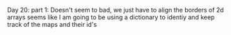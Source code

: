 Day 20:
    part 1:
        Doesn't seem to bad, we just have to align the borders of 2d arrays
        seems like I am going to be using a dictionary to identiy and keep track of the maps and their id's
        